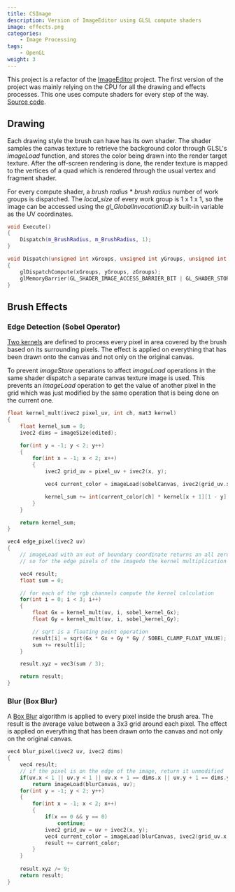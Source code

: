 ```yaml
---
title: CSImage
description: Version of ImageEditor using GLSL compute shaders
image: effects.png
categories:
    - Image Processing
tags:
    - OpenGL
weight: 3
---
```


This project is a refactor of the [ImageEditor](https://github.com/cmanziel/ImageEditor) project. The first version of the project was mainly relying on the CPU for all the drawing and effects processes. This one uses compute shaders for every step of the way. [Source code](https://github.com/cmanziel/CSImage).

## Drawing

Each drawing style the brush can have has its own shader. The shader samples the canvas texture to retrieve the background color through GLSL's *imageLoad* function, and stores the color being drawn into the render target texture.
After the off-screen rendering is done, the render texture is mapped to the vertices of a quad which is rendered through the usual vertex and fragment shader.

For every compute shader, a *brush radius* * *brush radius* number of work groups is dispatched. The *local_size* of every work group is 1 x 1 x 1, so the image can be accessed using the *gl_GlobalInvocationID.xy* built-in variable as the UV coordinates.

```C++
void Execute()
{
    Dispatch(m_BrushRadius, m_BrushRadius, 1);
}
```

```C++
void Dispatch(unsigned int xGroups, unsigned int yGroups, unsigned int zGroups)
{
    glDispatchCompute(xGroups, yGroups, zGroups);
    glMemoryBarrier(GL_SHADER_IMAGE_ACCESS_BARRIER_BIT | GL_SHADER_STORAGE_BARRIER_BIT);
}
```

## Brush Effects

### Edge Detection (Sobel Operator)

[Two kernels](https://en.wikipedia.org/wiki/Sobel_operator) are defined to process every pixel in area covered by the brush based on its surrounding pixels.
The effect is applied on everything that has been drawn onto the canvas and not only on the original canvas.

To prevent *imageStore* operations to affect *imageLoad* operations in the same shader dispatch a separate canvas texture image is used.
This prevents an *imageLoad* operation to get the value of another pixel in the grid which was just modified by the same operation that is being done on the current one.

```C
float kernel_mult(ivec2 pixel_uv, int ch, mat3 kernel)
{
    float kernel_sum = 0;
    ivec2 dims = imageSize(edited);

    for(int y = -1; y < 2; y++)
    {
        for(int x = -1; x < 2; x++)
        {
            ivec2 grid_uv = pixel_uv + ivec2(x, y);

            vec4 current_color = imageLoad(sobelCanvas, ivec2(grid_uv.x, grid_uv.y));

            kernel_sum += int(current_color[ch] * kernel[x + 1][1 - y]);
        }
    }

    return kernel_sum;
}

vec4 edge_pixel(ivec2 uv)
{
    // imageLoad with an out of boundary coordinate returns an all zeroes vec4
    // so for the edge pixels of the imagedo the kernel multiplication with out of bounds values as for the other pixels

    vec4 result;
    float sum = 0;

    // for each of the rgb channels compute the kernel calculation
    for(int i = 0; i < 3; i++)
    {
        float Gx = kernel_mult(uv, i, sobel_kernel_Gx);
        float Gy = kernel_mult(uv, i, sobel_kernel_Gy);

        // sqrt is a floating point operation
        result[i] = sqrt(Gx * Gx + Gy * Gy / SOBEL_CLAMP_FLOAT_VALUE);
        sum += result[i];
    }

    result.xyz = vec3(sum / 3);

    return result;
}
```

### Blur (Box Blur)

A [Box Blur](https://en.wikipedia.org/wiki/Box_blur) algorithm is applied to every pixel inside the brush area. The result is the average value between a 3x3 grid around each pixel. The effect is applied on everything that has been drawn onto the canvas and not only on the original canvas.

```C
vec4 blur_pixel(ivec2 uv, ivec2 dims)
{
    vec4 result;
    // if the pixel is on the edge of the image, return it unmodified
    if(uv.x < 1 || uv.y < 1 || uv.x + 1 == dims.x || uv.y + 1 == dims.y)
        return imageLoad(blurCanvas, uv);
    for(int y = -1; y < 2; y++)
    {
        for(int x = -1; x < 2; x++)
        {
            if(x == 0 && y == 0)
                continue;
            ivec2 grid_uv = uv + ivec2(x, y);
            vec4 current_color = imageLoad(blurCanvas, ivec2(grid_uv.x, grid_uv.y));
            result += current_color;
        }
    }
    
    result.xyz /= 9;
    return result;
}
```

<!-- ## Syntax

```markdown
![Image 1](1.jpg) ![Image 2](2.jpg)
```

## Result

![Image 1](1.jpg) ![Image 2](2.jpg)

> Photo by [mymind](https://unsplash.com/@mymind) and [Luke Chesser](https://unsplash.com/@lukechesser) on [Unsplash](https://unsplash.com/) -->